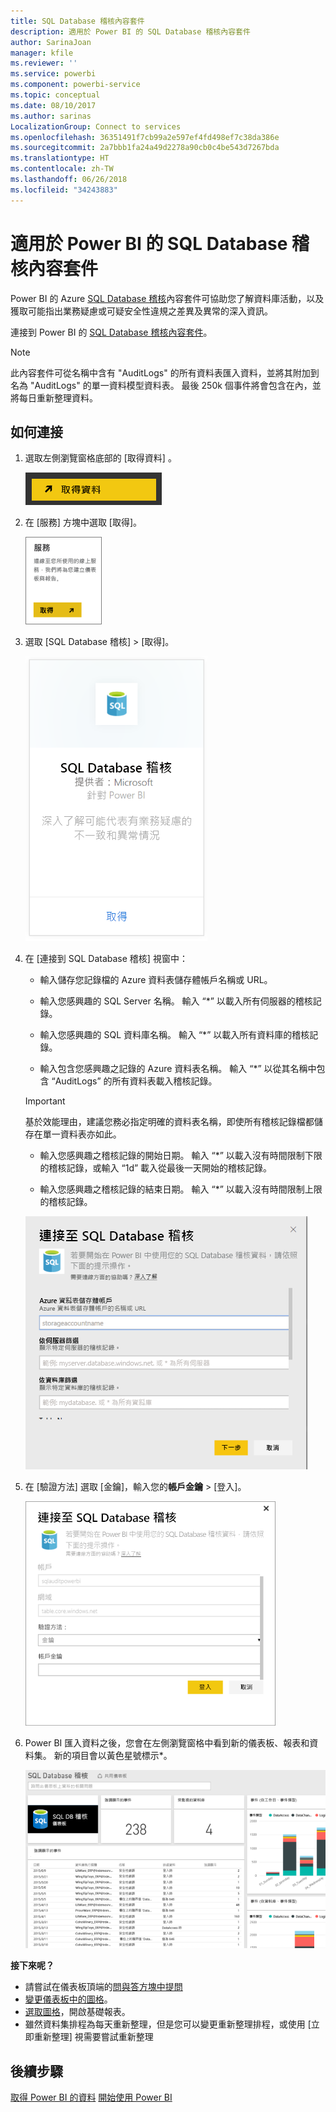 ```yaml
---
title: SQL Database 稽核內容套件
description: 適用於 Power BI 的 SQL Database 稽核內容套件
author: SarinaJoan
manager: kfile
ms.reviewer: ''
ms.service: powerbi
ms.component: powerbi-service
ms.topic: conceptual
ms.date: 08/10/2017
ms.author: sarinas
LocalizationGroup: Connect to services
ms.openlocfilehash: 36351491f7cb99a2e597ef4fd498ef7c38da386e
ms.sourcegitcommit: 2a7bbb1fa24a49d2278a90cb0c4be543d7267bda
ms.translationtype: HT
ms.contentlocale: zh-TW
ms.lasthandoff: 06/26/2018
ms.locfileid: "34243883"
---
```

# <a name="sql-database-auditing-content-pack-for-power-bi"></a>適用於 Power BI 的 SQL Database 稽核內容套件
Power BI 的 Azure [SQL Database 稽核](http://azure.microsoft.com/documentation/articles/sql-database-auditing-get-started/)內容套件可協助您了解資料庫活動，以及獲取可能指出業務疑慮或可疑安全性違規之差異及異常的深入資訊。 

連接到 Power BI 的 [SQL Database 稽核內容套件](https://app.powerbi.com/getdata/services/sql-db-auditing)。

>[!NOTE]
>此內容套件可從名稱中含有 "AuditLogs" 的所有資料表匯入資料，並將其附加到名為 "AuditLogs" 的單一資料模型資料表。 最後 250k 個事件將會包含在內，並將每日重新整理資料。

## <a name="how-to-connect"></a>如何連接
1. 選取左側瀏覽窗格底部的 [取得資料]  。
   
   ![](media/service-connect-to-azure-sql-database-auditing/pbi_getdata.png) 
2. 在 [服務] 方塊中選取 [取得]。
   
   ![](media/service-connect-to-azure-sql-database-auditing/pbi_getservices.png) 
3. 選取 [SQL Database 稽核] \> [取得]。
   
   ![](media/service-connect-to-azure-sql-database-auditing/sqldbaudit.png)
4. 在 [連接到 SQL Database 稽核] 視窗中：
   
   - 輸入儲存您記錄檔的 Azure 資料表儲存體帳戶名稱或 URL。
   
   - 輸入您感興趣的 SQL Server 名稱。 輸入 “\*” 以載入所有伺服器的稽核記錄。
   
   - 輸入您感興趣的 SQL 資料庫名稱。 輸入 “\*” 以載入所有資料庫的稽核記錄。
   
   - 輸入包含您感興趣之記錄的 Azure 資料表名稱。 輸入 “\*” 以從其名稱中包含 “AuditLogs” 的所有資料表載入稽核記錄。
   
   >[!IMPORTANT]
   >基於效能理由，建議您務必指定明確的資料表名稱，即使所有稽核記錄檔都儲存在單一資料表亦如此。
   
   - 輸入您感興趣之稽核記錄的開始日期。 輸入 “\*” 以載入沒有時間限制下限的稽核記錄，或輸入 “1d” 載入從最後一天開始的稽核記錄。
   
   - 輸入您感興趣之稽核記錄的結束日期。 輸入 “\*” 以載入沒有時間限制上限的稽核記錄。
   
   ![](media/service-connect-to-azure-sql-database-auditing/dbauditing_param.png)
5. 在 [驗證方法] 選取 [金鑰]，輸入您的**帳戶金鑰** \> [登入]。
   
   ![](media/service-connect-to-azure-sql-database-auditing/pbi_sqlauditing3.png)
6. Power BI 匯入資料之後，您會在左側瀏覽窗格中看到新的儀表板、報表和資料集。 新的項目會以黃色星號標示\*。
   
   ![](media/service-connect-to-azure-sql-database-auditing/pbi_sqldbauditingnewdash.png)

**接下來呢？**

* 請嘗試在儀表板頂端的[問與答方塊中提問](power-bi-q-and-a.md)
* [變更儀表板中的圖格](service-dashboard-edit-tile.md)。
* [選取圖格](service-dashboard-tiles.md)，開啟基礎報表。
* 雖然資料集排程為每天重新整理，但是您可以變更重新整理排程，或使用 [立即重新整理] 視需要嘗試重新整理

## <a name="next-steps"></a>後續步驟
[取得 Power BI 的資料](service-get-data.md)
[開始使用 Power BI](service-get-started.md)
